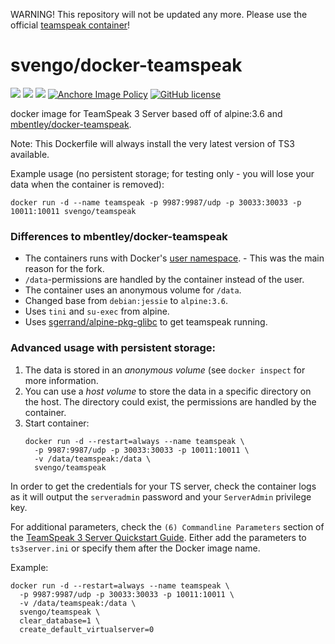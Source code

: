 WARNING!
This repository will not be updated any more. Please use the official [teamspeak container](https://hub.docker.com/_/teamspeak/)!





svengo/docker-teamspeak
==================

[![](https://images.microbadger.com/badges/image/svengo/teamspeak.svg)](https://microbadger.com/images/svengo/teamspeak "Get your own image badge on microbadger.com")
[![](https://images.microbadger.com/badges/version/svengo/teamspeak.svg)](https://microbadger.com/images/svengo/teamspeak "Get your own version badge on microbadger.com")
[![](https://images.microbadger.com/badges/commit/svengo/teamspeak.svg)](https://microbadger.com/images/svengo/teamspeak "Get your own commit badge on microbadger.com")
[![Anchore Image Policy](https://anchore.io/service/badges/policy/dbfa4576ad2c006fc8413ac70c397b1b6588e4ee691d492685f0d6b23cdc9b2d?registry=dockerhub&repository=svengo/teamspeak&tag=3.0.13.8)](https://anchore.io)
[![GitHub license](https://img.shields.io/github/license/svengo/docker-teamspeak.svg)](https://github.com/svengo/docker-teamspeak/blob/master/LICENSE)

docker image for TeamSpeak 3 Server
based off of alpine:3.6 and [mbentley/docker-teamspeak](https://github.com/mbentley/docker-teamspeak).

Note: This Dockerfile will always install the very latest version of TS3 available.

Example usage (no persistent storage; for testing only - you will lose your data when the container is removed):

`docker run -d --name teamspeak -p 9987:9987/udp -p 30033:30033 -p 10011:10011 svengo/teamspeak`

### Differences to mbentley/docker-teamspeak

 - The containers runs with Docker's [user namespace](https://docs.docker.com/engine/security/userns-remap/).  - This was the main reason for the fork.
 - ``/data``-permissions are handled by the container instead of the user.
 - The container uses an anonymous volume for ``/data``.
 - Changed base from ``debian:jessie`` to ``alpine:3.6``.
 - Uses ``tini`` and ``su-exec`` from alpine.
 - Uses [sgerrand/alpine-pkg-glibc](https://github.com/sgerrand/alpine-pkg-glibc) to get teamspeak running.

### Advanced usage with persistent storage:

1. The data is stored in an *anonymous volume* (see ``docker inspect`` for more information. 
2. You can use a *host volume* to store the data in a specific directory on the host. The directory could exist, the permissions are handled by the container.
3.  Start container:
    ```
    docker run -d --restart=always --name teamspeak \
      -p 9987:9987/udp -p 30033:30033 -p 10011:10011 \
      -v /data/teamspeak:/data \
      svengo/teamspeak
    ```

In order to get the credentials for your TS server, check the container logs as it will output the `serveradmin` password and your `ServerAdmin` privilege key.

For additional parameters, check the `(6) Commandline Parameters` section of the [TeamSpeak 3 Server Quickstart Guide](http://media.teamspeak.com/ts3_literature/TeamSpeak%203%20Server%20Quick%20Start.txt).  Either add the parameters to `ts3server.ini` or specify them after the Docker image name.

Example:
```
docker run -d --restart=always --name teamspeak \
  -p 9987:9987/udp -p 30033:30033 -p 10011:10011 \
  -v /data/teamspeak:/data \
  svengo/teamspeak \
  clear_database=1 \
  create_default_virtualserver=0
```

